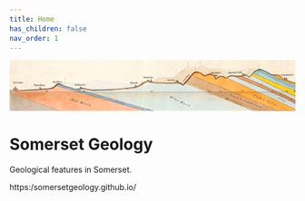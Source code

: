 ```yaml
---
title: Home
has_children: false
nav_order: 1
---
```

![William Smith section](/assets/images/TauntonStallbridge.png "William Smith section")
# Somerset Geology

Geological features in Somerset. 

https:/somersetgeology.github.io/
